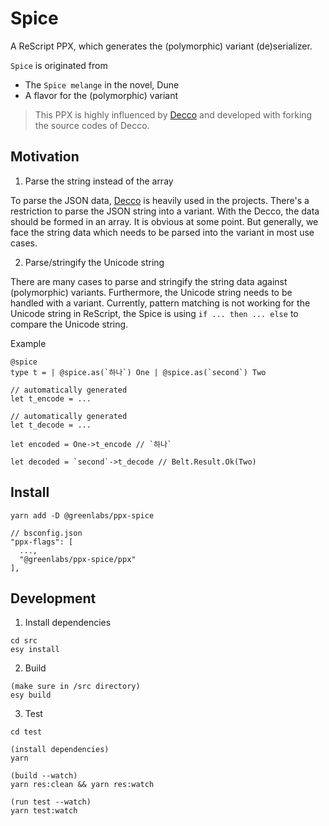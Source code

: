 # Spice

A ReScript PPX, which generates the (polymorphic) variant (de)serializer.

`Spice` is originated from
* The `Spice melange` in the novel, Dune
* A flavor for the (polymorphic) variant

> This PPX is highly influenced by [Decco](https://github.com/reasonml-labs/decco) and developed with forking the source codes of Decco.

## Motivation

1. Parse the string instead of the array

To parse the JSON data, [Decco](https://github.com/reasonml-labs/decco) is heavily used in the projects. There's a restriction to parse the JSON string into a variant. With the Decco, the data should be formed in an array. It is obvious at some point. But generally, we face the string data which needs to be parsed into the variant in most use cases.

2. Parse/stringify the Unicode string

There are many cases to parse and stringify the string data against (polymorphic) variants. Furthermore, the Unicode string needs to be handled with a variant. Currently, pattern matching is not working for the Unicode string in ReScript, the Spice is using `if ... then ... else` to compare the Unicode string.

Example
```rescript
@spice
type t = | @spice.as(`하나`) One | @spice.as(`second`) Two

// automatically generated
let t_encode = ...

// automatically generated
let t_decode = ...

let encoded = One->t_encode // `하나`

let decoded = `second`->t_decode // Belt.Result.Ok(Two)
```

## Install

```
yarn add -D @greenlabs/ppx-spice
```

```
// bsconfig.json
"ppx-flags": [
  ...,
  "@greenlabs/ppx-spice/ppx"
],
```

## Development

1. Install dependencies

```
cd src
esy install
```

2. Build

```
(make sure in /src directory)
esy build
```

3. Test

```
cd test

(install dependencies)
yarn

(build --watch)
yarn res:clean && yarn res:watch

(run test --watch)
yarn test:watch
```
